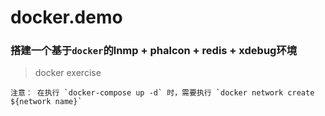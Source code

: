 # docker.demo

### 搭建一个基于`docker`的lnmp + phalcon + redis + xdebug环境
> docker exercise

    注意： 在执行 `docker-compose up -d` 时，需要执行 `docker network create ${network name}`
